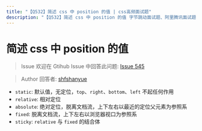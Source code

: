 ```yaml
---
title: "【Q532】简述 css 中 position 的值 | css高频面试题"
description: "【Q532】简述 css 中 position 的值 字节跳动面试题、阿里腾讯面试题、美团小米面试题。"
---
```


# 简述 css 中 position 的值

> Issue
> 欢迎在 Gtihub Issue 中回答此问题: [Issue 545](https://github.com/shfshanyue/Daily-Question/issues/545)

> Author
> 回答者: [shfshanyue](https://github.com/shfshanyue)

- `static`: 默认值，无定位，`top`、`right`、`bottom`、`left` 不起任何作用
- `relative`: 相对定位
- `absolute`: 绝对定位，脱离文档流，上下左右以最近的定位父元素为参照系
- `fixed`: 脱离文档流，上下左右以浏览器视口为参照系
- `sticky`: `relative` 与 `fixed` 的结合体
